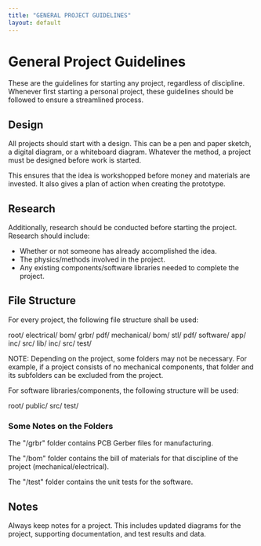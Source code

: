 ```yaml
---
title: "GENERAL PROJECT GUIDELINES"
layout: default
---
```


# General Project Guidelines

These are the guidelines for starting any project, regardless of discipline. Whenever first starting a personal project, these guidelines should be followed to ensure a streamlined process.

## Design

All projects should start with a design. This can be a pen and paper sketch, a digital diagram, or a whiteboard diagram. Whatever the method, a project must be designed before work is started.

This ensures that the idea is workshopped before money and materials are invested. It also gives a plan of action when creating the prototype.

## Research

Additionally, research should be conducted before starting the project. Research should include:

- Whether or not someone has already accomplished the idea.
- The physics/methods involved in the project.
- Any existing components/software libraries needed to complete the project.

## File Structure

For every project, the following file structure shall be used:

root/
    electrical/
        bom/
        grbr/
        pdf/
    mechanical/
        bom/
        stl/
        pdf/
    software/
        app/
            inc/
            src/
        lib/
            inc/
            src/
        test/

NOTE: Depending on the project, some folders may not be necessary. For example, if a project consists of no mechanical components, that folder and its subfolders can be excluded from the project.

For software libraries/components, the following structure will be used:

root/
    public/
    src/
    test/

### Some Notes on the Folders

The "/grbr" folder contains PCB Gerber files for manufacturing.

The "/bom" folder contains the bill of materials for that discipline of the project (mechanical/electrical).

The "/test" folder contains the unit tests for the software.

## Notes

Always keep notes for a project. This includes updated diagrams for the project, supporting documentation, and test results and data.
